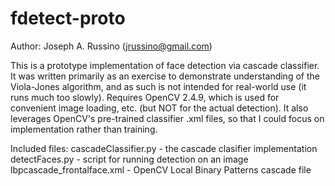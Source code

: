 fdetect-proto
=============

Author: Joseph A. Russino (jrussino@gmail.com)

This is a prototype implementation of face detection via cascade classifier.
It was written primarily as an exercise to demonstrate understanding of the Viola-Jones algorithm,
and as such is not intended for real-world use (it runs much too slowly).
Requires OpenCV 2.4.9, which is used for convenient image loading, etc. (but NOT for the actual detection).
It also leverages OpenCV's pre-trained classifier .xml files, so that I could focus on implementation rather than training.

Included files:
cascadeClassifier.py - the cascade clasifier implementation
detectFaces.py - script for running detection on an image
lbpcascade_frontalface.xml - OpenCV Local Binary Patterns cascade file

